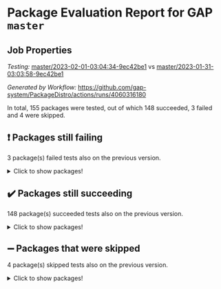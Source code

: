 # Package Evaluation Report for GAP `master`

## Job Properties

*Testing:* [master/2023-02-01-03:04:34-9ec42be1](https://github.com/gap-system/PackageDistro/blob/data/reports/master/2023-02-01-03:04:34-9ec42be1) vs [master/2023-01-31-03:03:58-9ec42be1](https://github.com/gap-system/PackageDistro/blob/data/reports/master/2023-01-31-03:03:58-9ec42be1)

*Generated by Workflow:* https://github.com/gap-system/PackageDistro/actions/runs/4060316180

In total, 155 packages were tested, out of which 148 succeeded, 3 failed and 4 were skipped.

## :exclamation: Packages still failing

3 package(s) failed tests also on the previous version.
<details><summary>Click to show packages!</summary>

- groupoids 1.71 [(failure)](https://github.com/gap-system/PackageDistro/actions/runs/4060316180/jobs/6989449154)
- semigroups 5.2.0 [(failure)](https://github.com/gap-system/PackageDistro/actions/runs/4060316180/jobs/6989454429)
- xmod 2.88 [(failure)](https://github.com/gap-system/PackageDistro/actions/runs/4060316180/jobs/6989456741)
</details>

## :heavy_check_mark: Packages still succeeding

148 package(s) succeeded tests also on the previous version.
<details><summary>Click to show packages!</summary>

- 4ti2interface 2023.01-01 [(success)](https://github.com/gap-system/PackageDistro/actions/runs/4060316180/jobs/6989444530)
- ace 5.6.2 [(success)](https://github.com/gap-system/PackageDistro/actions/runs/4060316180/jobs/6989444623)
- aclib 1.3.2 [(success)](https://github.com/gap-system/PackageDistro/actions/runs/4060316180/jobs/6989444701)
- agt 0.3.1 [(success)](https://github.com/gap-system/PackageDistro/actions/runs/4060316180/jobs/6989444790)
- alnuth 3.2.1 [(success)](https://github.com/gap-system/PackageDistro/actions/runs/4060316180/jobs/6989444868)
- anupq 3.3.0 [(success)](https://github.com/gap-system/PackageDistro/actions/runs/4060316180/jobs/6989444964)
- atlasrep 2.1.6 [(success)](https://github.com/gap-system/PackageDistro/actions/runs/4060316180/jobs/6989445049)
- autodoc 2022.10.20 [(success)](https://github.com/gap-system/PackageDistro/actions/runs/4060316180/jobs/6989445128)
- automata 1.15 [(success)](https://github.com/gap-system/PackageDistro/actions/runs/4060316180/jobs/6989445206)
- automgrp 1.3.2 [(success)](https://github.com/gap-system/PackageDistro/actions/runs/4060316180/jobs/6989445285)
- autpgrp 1.11 [(success)](https://github.com/gap-system/PackageDistro/actions/runs/4060316180/jobs/6989445369)
- cap 2023.01-09 [(success)](https://github.com/gap-system/PackageDistro/actions/runs/4060316180/jobs/6989445432)
- caratinterface 2.3.4 [(success)](https://github.com/gap-system/PackageDistro/actions/runs/4060316180/jobs/6989445511)
- cddinterface 2022.11.01 [(success)](https://github.com/gap-system/PackageDistro/actions/runs/4060316180/jobs/6989445604)
- circle 1.6.5 [(success)](https://github.com/gap-system/PackageDistro/actions/runs/4060316180/jobs/6989445729)
- classicpres 1.22 [(success)](https://github.com/gap-system/PackageDistro/actions/runs/4060316180/jobs/6989445829)
- cohomolo 1.6.11 [(success)](https://github.com/gap-system/PackageDistro/actions/runs/4060316180/jobs/6989445923)
- congruence 1.2.4 [(success)](https://github.com/gap-system/PackageDistro/actions/runs/4060316180/jobs/6989446051)
- corelg 1.56 [(success)](https://github.com/gap-system/PackageDistro/actions/runs/4060316180/jobs/6989446139)
- crime 1.6 [(success)](https://github.com/gap-system/PackageDistro/actions/runs/4060316180/jobs/6989446231)
- crisp 1.4.6 [(success)](https://github.com/gap-system/PackageDistro/actions/runs/4060316180/jobs/6989446316)
- crypting 0.10.4 [(success)](https://github.com/gap-system/PackageDistro/actions/runs/4060316180/jobs/6989446418)
- cryst 4.1.25 [(success)](https://github.com/gap-system/PackageDistro/actions/runs/4060316180/jobs/6989446494)
- crystcat 1.1.10 [(success)](https://github.com/gap-system/PackageDistro/actions/runs/4060316180/jobs/6989446588)
- ctbllib 1.3.4 [(success)](https://github.com/gap-system/PackageDistro/actions/runs/4060316180/jobs/6989446689)
- cubefree 1.19 [(success)](https://github.com/gap-system/PackageDistro/actions/runs/4060316180/jobs/6989446760)
- curlinterface 2.3.1 [(success)](https://github.com/gap-system/PackageDistro/actions/runs/4060316180/jobs/6989446846)
- cvec 2.7.6 [(success)](https://github.com/gap-system/PackageDistro/actions/runs/4060316180/jobs/6989446937)
- datastructures 0.3.0 [(success)](https://github.com/gap-system/PackageDistro/actions/runs/4060316180/jobs/6989447009)
- deepthought 1.0.6 [(success)](https://github.com/gap-system/PackageDistro/actions/runs/4060316180/jobs/6989447085)
- design 1.7 [(success)](https://github.com/gap-system/PackageDistro/actions/runs/4060316180/jobs/6989447165)
- difsets 2.3.1 [(success)](https://github.com/gap-system/PackageDistro/actions/runs/4060316180/jobs/6989447258)
- digraphs 1.6.1 [(success)](https://github.com/gap-system/PackageDistro/actions/runs/4060316180/jobs/6989447335)
- edim 1.3.6 [(success)](https://github.com/gap-system/PackageDistro/actions/runs/4060316180/jobs/6989447403)
- example 4.3.3 [(success)](https://github.com/gap-system/PackageDistro/actions/runs/4060316180/jobs/6989447506)
- examplesforhomalg 2022.11-01 [(success)](https://github.com/gap-system/PackageDistro/actions/runs/4060316180/jobs/6989447593)
- factint 1.6.3 [(success)](https://github.com/gap-system/PackageDistro/actions/runs/4060316180/jobs/6989447663)
- ferret 1.0.9 [(success)](https://github.com/gap-system/PackageDistro/actions/runs/4060316180/jobs/6989447784)
- fga 1.4.0 [(success)](https://github.com/gap-system/PackageDistro/actions/runs/4060316180/jobs/6989447862)
- fining 1.5.4 [(success)](https://github.com/gap-system/PackageDistro/actions/runs/4060316180/jobs/6989447930)
- float 1.0.3 [(success)](https://github.com/gap-system/PackageDistro/actions/runs/4060316180/jobs/6989448013)
- format 1.4.3 [(success)](https://github.com/gap-system/PackageDistro/actions/runs/4060316180/jobs/6989448092)
- forms 1.2.9 [(success)](https://github.com/gap-system/PackageDistro/actions/runs/4060316180/jobs/6989448172)
- fplsa 1.2.6 [(success)](https://github.com/gap-system/PackageDistro/actions/runs/4060316180/jobs/6989448268)
- fr 2.4.12 [(success)](https://github.com/gap-system/PackageDistro/actions/runs/4060316180/jobs/6989448334)
- francy 1.2.5 [(success)](https://github.com/gap-system/PackageDistro/actions/runs/4060316180/jobs/6989448405)
- fwtree 1.3 [(success)](https://github.com/gap-system/PackageDistro/actions/runs/4060316180/jobs/6989448488)
- gapdoc 1.6.6 [(success)](https://github.com/gap-system/PackageDistro/actions/runs/4060316180/jobs/6989448564)
- gauss 2023.01-01 [(success)](https://github.com/gap-system/PackageDistro/actions/runs/4060316180/jobs/6989448624)
- gaussforhomalg 2022.08-03 [(success)](https://github.com/gap-system/PackageDistro/actions/runs/4060316180/jobs/6989448703)
- gbnp 1.0.5 [(success)](https://github.com/gap-system/PackageDistro/actions/runs/4060316180/jobs/6989448777)
- generalizedmorphismsforcap 2022.12-01 [(success)](https://github.com/gap-system/PackageDistro/actions/runs/4060316180/jobs/6989448847)
- genss 1.6.8 [(success)](https://github.com/gap-system/PackageDistro/actions/runs/4060316180/jobs/6989448913)
- gradedmodules 2022.09-02 [(success)](https://github.com/gap-system/PackageDistro/actions/runs/4060316180/jobs/6989448988)
- gradedringforhomalg 2022.11-01 [(success)](https://github.com/gap-system/PackageDistro/actions/runs/4060316180/jobs/6989449051)
- grape 4.9.0 [(success)](https://github.com/gap-system/PackageDistro/actions/runs/4060316180/jobs/6989449099)
- grpconst 2.6.3 [(success)](https://github.com/gap-system/PackageDistro/actions/runs/4060316180/jobs/6989449209)
- guarana 0.96.3 [(success)](https://github.com/gap-system/PackageDistro/actions/runs/4060316180/jobs/6989449266)
- guava 3.18 [(success)](https://github.com/gap-system/PackageDistro/actions/runs/4060316180/jobs/6989449316)
- hap 1.49 [(success)](https://github.com/gap-system/PackageDistro/actions/runs/4060316180/jobs/6989449358)
- hapcryst 0.1.15 [(success)](https://github.com/gap-system/PackageDistro/actions/runs/4060316180/jobs/6989449421)
- hecke 1.5.3 [(success)](https://github.com/gap-system/PackageDistro/actions/runs/4060316180/jobs/6989449482)
- help 3.5 [(success)](https://github.com/gap-system/PackageDistro/actions/runs/4060316180/jobs/6989449543)
- homalg 2022.12-02 [(success)](https://github.com/gap-system/PackageDistro/actions/runs/4060316180/jobs/6989449601)
- homalgtocas 2022.11-02 [(success)](https://github.com/gap-system/PackageDistro/actions/runs/4060316180/jobs/6989449664)
- idrel 2.44 [(success)](https://github.com/gap-system/PackageDistro/actions/runs/4060316180/jobs/6989449725)
- images 1.3.1 [(success)](https://github.com/gap-system/PackageDistro/actions/runs/4060316180/jobs/6989449780)
- intpic 0.3.0 [(success)](https://github.com/gap-system/PackageDistro/actions/runs/4060316180/jobs/6989449838)
- io 4.8.0 [(success)](https://github.com/gap-system/PackageDistro/actions/runs/4060316180/jobs/6989449906)
- io_forhomalg 2022.11-01 [(success)](https://github.com/gap-system/PackageDistro/actions/runs/4060316180/jobs/6989449971)
- irredsol 1.4.4 [(success)](https://github.com/gap-system/PackageDistro/actions/runs/4060316180/jobs/6989450049)
- json 2.1.1 [(success)](https://github.com/gap-system/PackageDistro/actions/runs/4060316180/jobs/6989450117)
- jupyterkernel 1.4.1 [(success)](https://github.com/gap-system/PackageDistro/actions/runs/4060316180/jobs/6989450183)
- jupyterviz 1.5.6 [(success)](https://github.com/gap-system/PackageDistro/actions/runs/4060316180/jobs/6989450243)
- kan 1.34 [(success)](https://github.com/gap-system/PackageDistro/actions/runs/4060316180/jobs/6989450318)
- kbmag 1.5.11 [(success)](https://github.com/gap-system/PackageDistro/actions/runs/4060316180/jobs/6989450376)
- laguna 3.9.5 [(success)](https://github.com/gap-system/PackageDistro/actions/runs/4060316180/jobs/6989450434)
- liealgdb 2.2.1 [(success)](https://github.com/gap-system/PackageDistro/actions/runs/4060316180/jobs/6989450495)
- liepring 2.8 [(success)](https://github.com/gap-system/PackageDistro/actions/runs/4060316180/jobs/6989450557)
- liering 2.4.2 [(success)](https://github.com/gap-system/PackageDistro/actions/runs/4060316180/jobs/6989450627)
- linearalgebraforcap 2023.01-03 [(success)](https://github.com/gap-system/PackageDistro/actions/runs/4060316180/jobs/6989450730)
- localizeringforhomalg 2022.11-01 [(success)](https://github.com/gap-system/PackageDistro/actions/runs/4060316180/jobs/6989450806)
- loops 3.4.3 [(success)](https://github.com/gap-system/PackageDistro/actions/runs/4060316180/jobs/6989450897)
- lpres 1.0.3 [(success)](https://github.com/gap-system/PackageDistro/actions/runs/4060316180/jobs/6989450976)
- majoranaalgebras 1.5.1 [(success)](https://github.com/gap-system/PackageDistro/actions/runs/4060316180/jobs/6989451060)
- mapclass 1.4.6 [(success)](https://github.com/gap-system/PackageDistro/actions/runs/4060316180/jobs/6989451126)
- matgrp 0.70 [(success)](https://github.com/gap-system/PackageDistro/actions/runs/4060316180/jobs/6989451191)
- matricesforhomalg 2023.01-01 [(success)](https://github.com/gap-system/PackageDistro/actions/runs/4060316180/jobs/6989451244)
- modisom 2.5.3 [(success)](https://github.com/gap-system/PackageDistro/actions/runs/4060316180/jobs/6989451340)
- modulepresentationsforcap 2022.12-01 [(success)](https://github.com/gap-system/PackageDistro/actions/runs/4060316180/jobs/6989451430)
- modules 2022.11-01 [(success)](https://github.com/gap-system/PackageDistro/actions/runs/4060316180/jobs/6989451509)
- monoidalcategories 2022.12-01 [(success)](https://github.com/gap-system/PackageDistro/actions/runs/4060316180/jobs/6989451582)
- nconvex 2022.09-01 [(success)](https://github.com/gap-system/PackageDistro/actions/runs/4060316180/jobs/6989451685)
- nilmat 1.4.2 [(success)](https://github.com/gap-system/PackageDistro/actions/runs/4060316180/jobs/6989451772)
- nock 1.5 [(success)](https://github.com/gap-system/PackageDistro/actions/runs/4060316180/jobs/6989451845)
- normalizinterface 1.3.5 [(success)](https://github.com/gap-system/PackageDistro/actions/runs/4060316180/jobs/6989451941)
- nq 2.5.9 [(success)](https://github.com/gap-system/PackageDistro/actions/runs/4060316180/jobs/6989452046)
- numericalsgps 1.3.1 [(success)](https://github.com/gap-system/PackageDistro/actions/runs/4060316180/jobs/6989452123)
- openmath 11.5.2 [(success)](https://github.com/gap-system/PackageDistro/actions/runs/4060316180/jobs/6989452208)
- orb 4.9.0 [(success)](https://github.com/gap-system/PackageDistro/actions/runs/4060316180/jobs/6989452299)
- packagemanager 1.3.2 [(success)](https://github.com/gap-system/PackageDistro/actions/runs/4060316180/jobs/6989452420)
- patternclass 2.4.3 [(success)](https://github.com/gap-system/PackageDistro/actions/runs/4060316180/jobs/6989452583)
- permut 2.0.4 [(success)](https://github.com/gap-system/PackageDistro/actions/runs/4060316180/jobs/6989452696)
- polenta 1.3.10 [(success)](https://github.com/gap-system/PackageDistro/actions/runs/4060316180/jobs/6989452778)
- polymaking 0.8.6 [(success)](https://github.com/gap-system/PackageDistro/actions/runs/4060316180/jobs/6989452853)
- primgrp 3.4.3 [(success)](https://github.com/gap-system/PackageDistro/actions/runs/4060316180/jobs/6989452949)
- profiling 2.5.2 [(success)](https://github.com/gap-system/PackageDistro/actions/runs/4060316180/jobs/6989453048)
- qpa 1.34 [(success)](https://github.com/gap-system/PackageDistro/actions/runs/4060316180/jobs/6989453155)
- quagroup 1.8.3 [(success)](https://github.com/gap-system/PackageDistro/actions/runs/4060316180/jobs/6989453239)
- radiroot 2.9 [(success)](https://github.com/gap-system/PackageDistro/actions/runs/4060316180/jobs/6989453362)
- rcwa 4.7.1 [(success)](https://github.com/gap-system/PackageDistro/actions/runs/4060316180/jobs/6989453528)
- rds 1.8 [(success)](https://github.com/gap-system/PackageDistro/actions/runs/4060316180/jobs/6989453614)
- recog 1.4.2 [(success)](https://github.com/gap-system/PackageDistro/actions/runs/4060316180/jobs/6989453732)
- repndecomp 1.3.0 [(success)](https://github.com/gap-system/PackageDistro/actions/runs/4060316180/jobs/6989453825)
- repsn 3.1.0 [(success)](https://github.com/gap-system/PackageDistro/actions/runs/4060316180/jobs/6989453896)
- resclasses 4.7.3 [(success)](https://github.com/gap-system/PackageDistro/actions/runs/4060316180/jobs/6989454042)
- ringsforhomalg 2022.11-01 [(success)](https://github.com/gap-system/PackageDistro/actions/runs/4060316180/jobs/6989454130)
- sco 2022.09-01 [(success)](https://github.com/gap-system/PackageDistro/actions/runs/4060316180/jobs/6989454234)
- scscp 2.4.0 [(success)](https://github.com/gap-system/PackageDistro/actions/runs/4060316180/jobs/6989454320)
- sglppow 2.3 [(success)](https://github.com/gap-system/PackageDistro/actions/runs/4060316180/jobs/6989454500)
- sgpviz 0.999.5 [(success)](https://github.com/gap-system/PackageDistro/actions/runs/4060316180/jobs/6989454586)
- simpcomp 2.1.14 [(success)](https://github.com/gap-system/PackageDistro/actions/runs/4060316180/jobs/6989454661)
- singular 2022.09.23 [(success)](https://github.com/gap-system/PackageDistro/actions/runs/4060316180/jobs/6989454735)
- sl2reps 1.1 [(success)](https://github.com/gap-system/PackageDistro/actions/runs/4060316180/jobs/6989454835)
- sla 1.5.3 [(success)](https://github.com/gap-system/PackageDistro/actions/runs/4060316180/jobs/6989454964)
- smallgrp 1.5.1 [(success)](https://github.com/gap-system/PackageDistro/actions/runs/4060316180/jobs/6989455062)
- smallsemi 0.6.13 [(success)](https://github.com/gap-system/PackageDistro/actions/runs/4060316180/jobs/6989455153)
- sonata 2.9.6 [(success)](https://github.com/gap-system/PackageDistro/actions/runs/4060316180/jobs/6989455240)
- sophus 1.27 [(success)](https://github.com/gap-system/PackageDistro/actions/runs/4060316180/jobs/6989455337)
- spinsym 1.5.2 [(success)](https://github.com/gap-system/PackageDistro/actions/runs/4060316180/jobs/6989455414)
- standardff 0.9.4 [(success)](https://github.com/gap-system/PackageDistro/actions/runs/4060316180/jobs/6989455490)
- symbcompcc 1.3.2 [(success)](https://github.com/gap-system/PackageDistro/actions/runs/4060316180/jobs/6989455574)
- thelma 1.3 [(success)](https://github.com/gap-system/PackageDistro/actions/runs/4060316180/jobs/6989455648)
- tomlib 1.2.9 [(success)](https://github.com/gap-system/PackageDistro/actions/runs/4060316180/jobs/6989455765)
- toolsforhomalg 2022.12-01 [(success)](https://github.com/gap-system/PackageDistro/actions/runs/4060316180/jobs/6989455850)
- toric 1.9.5 [(success)](https://github.com/gap-system/PackageDistro/actions/runs/4060316180/jobs/6989455916)
- toricvarieties 2022.07.13 [(success)](https://github.com/gap-system/PackageDistro/actions/runs/4060316180/jobs/6989456010)
- transgrp 3.6.3 [(success)](https://github.com/gap-system/PackageDistro/actions/runs/4060316180/jobs/6989456111)
- ugaly 4.0.3 [(success)](https://github.com/gap-system/PackageDistro/actions/runs/4060316180/jobs/6989456196)
- unipot 1.5 [(success)](https://github.com/gap-system/PackageDistro/actions/runs/4060316180/jobs/6989456264)
- unitlib 4.1.0 [(success)](https://github.com/gap-system/PackageDistro/actions/runs/4060316180/jobs/6989456340)
- utils 0.81 [(success)](https://github.com/gap-system/PackageDistro/actions/runs/4060316180/jobs/6989456428)
- uuid 0.7 [(success)](https://github.com/gap-system/PackageDistro/actions/runs/4060316180/jobs/6989456506)
- walrus 0.9991 [(success)](https://github.com/gap-system/PackageDistro/actions/runs/4060316180/jobs/6989456584)
- wedderga 4.10.2 [(success)](https://github.com/gap-system/PackageDistro/actions/runs/4060316180/jobs/6989456669)
- xmodalg 1.23 [(success)](https://github.com/gap-system/PackageDistro/actions/runs/4060316180/jobs/6989456836)
- yangbaxter 0.10.2 [(success)](https://github.com/gap-system/PackageDistro/actions/runs/4060316180/jobs/6989456914)
- zeromqinterface 0.14 [(success)](https://github.com/gap-system/PackageDistro/actions/runs/4060316180/jobs/6989456982)
</details>

## :heavy_minus_sign: Packages that were skipped

4 package(s) skipped tests also on the previous version.
<details><summary>Click to show packages!</summary>

- browse 1.8.20 [(skipped)](https://github.com/gap-system/PackageDistro/actions/runs/4060316180/jobs/6989281486)
- itc 1.5.1 [(skipped)](https://github.com/gap-system/PackageDistro/actions/runs/4060316180/jobs/6989281486)
- polycyclic 2.16 [(skipped)](https://github.com/gap-system/PackageDistro/actions/runs/4060316180/jobs/6989281486)
- xgap 4.31 [(skipped)](https://github.com/gap-system/PackageDistro/actions/runs/4060316180/jobs/6989281486)
</details>

